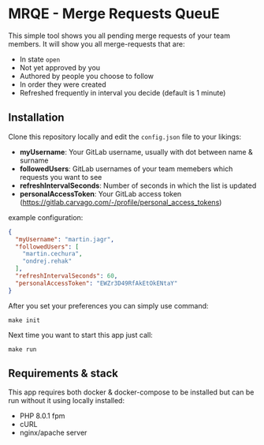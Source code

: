 # MRQE - Merge Requests QueuE
This simple tool shows you all pending merge requests of your team members. It will show you all merge-requests that are:

- In state `open`
- Not yet approved by you
- Authored by people you choose to follow
- In order they were created
- Refreshed frequently in interval you decide (default is 1 minute)

## Installation
Clone this repository locally and edit the `config.json` file to your likings:

- **myUsername**: Your GitLab username, usually with dot between name & surname
- **followedUsers**: GitLab usernames of your team memebers which requests you want to see
- **refreshIntervalSeconds**: Number of seconds in which the list is updated
- **personalAccessToken**: Your GitLab access token (https://gitlab.carvago.com/-/profile/personal_access_tokens)

example configuration:
```json
{
  "myUsername": "martin.jagr",
  "followedUsers": [
    "martin.cechura",
    "ondrej.rehak"
  ],
  "refreshIntervalSeconds": 60,
  "personalAccessToken": "EWZr3D49RfAkEtOkENtaY"
}
```

After you set your preferences you can simply use command:
```shell
make init
```

Next time you want to start this app just call:
```shell
make run
```

## Requirements & stack
This app requires both docker & docker-compose to be installed but can be run without it using locally installed:
- PHP 8.0.1 fpm
- cURL
- nginx/apache server